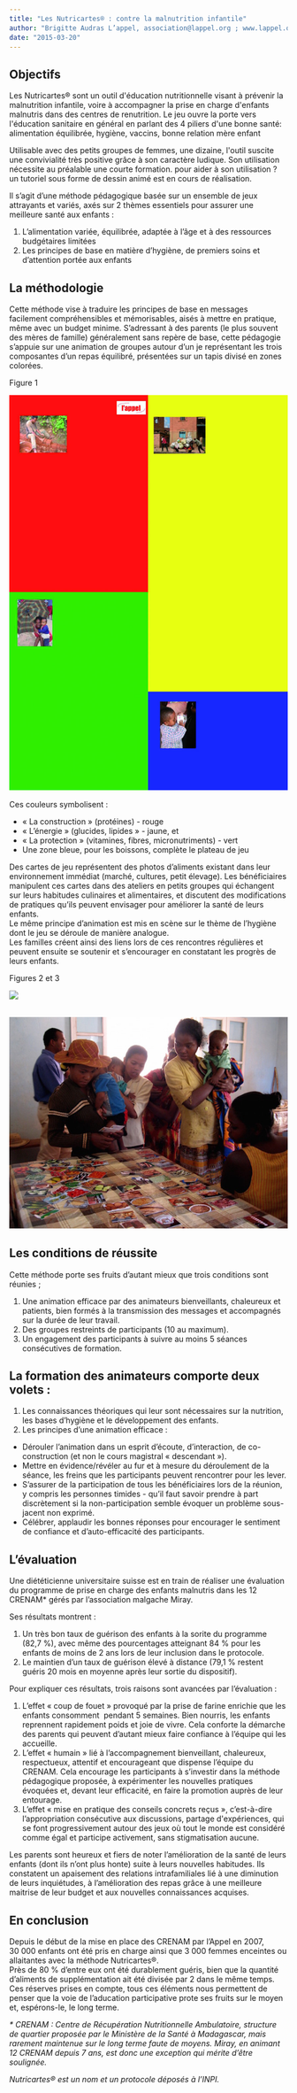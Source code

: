 ```yaml
---
title: "Les Nutricartes® : contre la malnutrition infantile"
author: "Brigitte Audras L’appel, association@lappel.org ; www.lappel.org"
date: "2015-03-20"
---
```


## Objectifs

Les Nutricartes® sont un outil d'éducation nutritionnelle visant à prévenir la malnutrition infantile, voire à accompagner la prise en charge d'enfants malnutris dans des centres de renutrition. Le jeu ouvre la porte vers l'éducation sanitaire en général en parlant des 4 piliers d'une bonne santé: alimentation équilibrée, hygiène, vaccins, bonne relation mère enfant

Utilisable avec des petits groupes de femmes, une dizaine, l'outil suscite une convivialité très positive grâce à son caractère ludique. Son utilisation nécessite au préalable une courte formation. pour aider à son utilisation ? un tutoriel sous forme de dessin animé est en cours de réalisation.

Il s’agit d’une méthode pédagogique basée sur un ensemble de jeux attrayants et variés, axés sur 2 thèmes essentiels pour assurer une meilleure santé aux enfants :

1.  L’alimentation variée, équilibrée, adaptée à l’âge et à des ressources budgétaires limitées
2.  Les principes de base en matière d’hygiène, de premiers soins et d’attention portée aux enfants

## La méthodologie

Cette méthode vise à traduire les principes de base en messages facilement compréhensibles et mémorisables, aisés à mettre en pratique, même avec un budget minime. S’adressant à des parents (le plus souvent des mères de famille) généralement sans repère de base, cette pédagogie s’appuie sur une animation de groupes autour d’un je représentant les trois composantes d’un repas équilibré, présentées sur un tapis divisé en zones colorées.

Figure 1

![](plateau-jeu-aliments.jpg)

Ces couleurs symbolisent :

- « La construction » (protéines) - rouge
- « L’énergie » (glucides, lipides » - jaune, et
- « La protection » (vitamines, fibres, micronutriments) - vert
- Une zone bleue, pour les boissons, complète le plateau de jeu

Des cartes de jeu représentent des photos d’aliments existant dans leur environnement immédiat (marché, cultures, petit élevage). Les bénéficiaires manipulent ces cartes dans des ateliers en petits groupes qui échangent sur leurs habitudes culinaires et alimentaires, et discutent des modifications de pratiques qu’ils peuvent envisager pour améliorer la santé de leurs enfants.  
Le même principe d’animation est mis en scène sur le thème de l’hygiène dont le jeu se déroule de manière analogue.  
Les familles créent ainsi des liens lors de ces rencontres régulières et peuvent ensuite se soutenir et s’encourager en constatant les progrès de leurs enfants.

Figures 2 et 3

![](figure-2-nutricartes-001.JPG)

## 

![](figure-3-nutricartes.JPG)

## Les conditions de réussite

Cette méthode porte ses fruits d’autant mieux que trois conditions sont réunies ;

1.  Une animation efficace par des animateurs bienveillants, chaleureux et patients, bien formés à la transmission des messages et accompagnés sur la durée de leur travail.
2.  Des groupes restreints de participants (10 au maximum).
3.  Un engagement des participants à suivre au moins 5 séances consécutives de formation.

## La formation des animateurs comporte deux volets : 

1.  Les connaissances théoriques qui leur sont nécessaires sur la nutrition, les bases d’hygiène et le développement des enfants.
2.  Les principes d’une animation efficace : 

- Dérouler l’animation dans un esprit d’écoute, d’interaction, de co-construction (et non le cours magistral « descendant »).
- Mettre en évidence/révéler au fur et à mesure du déroulement de la séance, les freins que les participants peuvent rencontrer pour les lever.
- S’assurer de la participation de tous les bénéficiaires lors de la réunion, y compris les personnes timides - qu’il faut savoir prendre à part discrètement si la non-participation semble évoquer un problème sous-jacent non exprimé.
- Célébrer, applaudir les bonnes réponses pour encourager le sentiment de confiance et d’auto-efficacité des participants.

## L’évaluation

Une diététicienne universitaire suisse est en train de réaliser une évaluation du programme de prise en charge des enfants malnutris dans les 12 CRENAM\* gérés par l’association malgache Miray.

Ses résultats montrent :

1.  Un très bon taux de guérison des enfants à la sorite du programme (82,7 %), avec même des pourcentages atteignant 84 % pour les enfants de moins de 2 ans lors de leur inclusion dans le protocole.
2.  Le maintien d’un taux de guérison élevé à distance (79,1 % restent guéris 20 mois en moyenne après leur sortie du dispositif).

Pour expliquer ces résultats, trois raisons sont avancées par l’évaluation :

1.  L’effet « coup de fouet » provoqué par la prise de farine enrichie que les enfants consomment  pendant 5 semaines. Bien nourris, les enfants reprennent rapidement poids et joie de vivre. Cela conforte la démarche des parents qui peuvent d’autant mieux faire confiance à l’équipe qui les accueille.
2.  L’effet « humain » lié à l’accompagnement bienveillant, chaleureux, respectueux, attentif et encourageant que dispense l’équipe du CRENAM. Cela encourage les participants à s’investir dans la méthode pédagogique proposée, à expérimenter les nouvelles pratiques évoquées et, devant leur efficacité, en faire la promotion auprès de leur entourage.
3.  L’effet « mise en pratique des conseils concrets reçus », c’est-à-dire l’appropriation consécutive aux discussions, partage d'expériences, qui se font progressivement autour des jeux où tout le monde est considéré comme égal et participe activement, sans stigmatisation aucune.

Les parents sont heureux et fiers de noter l’amélioration de la santé de leurs enfants (dont ils n’ont plus honte) suite à leurs nouvelles habitudes. Ils constatent un apaisement des relations intrafamiliales lié à une diminution de leurs inquiétudes, à l’amélioration des repas grâce à une meilleure maitrise de leur budget et aux nouvelles connaissances acquises.

## En conclusion

Depuis le début de la mise en place des CRENAM par l’Appel en 2007, 30 000 enfants ont été pris en charge ainsi que 3 000 femmes enceintes ou allaitantes avec la méthode Nutricartes®.  
Près de 80 % d’entre eux ont été durablement guéris, bien que la quantité d’aliments de supplémentation ait été divisée par 2 dans le même temps.  
Ces réserves prises en compte, tous ces éléments nous permettent de penser que la voie de l’aducation participative prote ses fruits sur le moyen et, espérons-le, le long terme.

*\* CRENAM : Centre de Récupération Nutritionnelle Ambulatoire, structure de quartier proposée par le Ministère de la Santé à Madagascar, mais rarement maintenue sur le long terme faute de moyens. Miray, en animant 12 CRENAM depuis 7 ans, est donc une exception qui mérite d’être soulignée.*

*Nutricartes® est un nom et un protocole déposés à l’INPI.*
